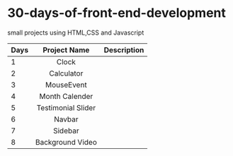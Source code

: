 # 30-days-of-front-end-development
small projects using HTML,CSS and Javascript

|Days | Project Name  | Description |
|:----|:--------------:|-------------:|
|  1  | Clock  | | 
 | 2  | Calculator  |  |
|  3  | MouseEvent   | |
|  4  | Month Calender   | |
|  5  | Testimonial Slider | |
|  6  | Navbar  | |
|  7  | Sidebar  | |
|  8  | Background Video  | |
